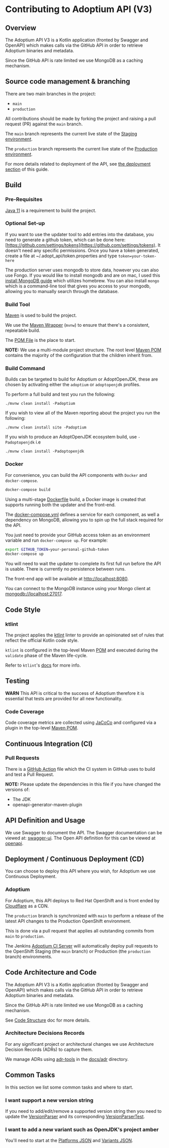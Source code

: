 # Contributing to Adoptium API (V3)

## Overview

The Adoptium API V3 is a Kotlin application (fronted by Swagger and OpenAPI) which makes
calls via the GitHub API in order to retrieve Adoptium binaries and metadata.

Since the GitHub API is rate limited we use MongoDB as a caching mechanism.

## Source code management & branching

There are two main branches in the project:

- `main`
- `production`

All contributions should be made by forking the project and raising a pull request (PR) against the `main` branch.

The `main` branch represents the current live state of the [Staging environment](https://staging-api.adoptium.net/).

The `production` branch represents the current live state of the [Production environment](https://api.adoptium.net/).

For more details related to deployment of the API, see [the deployment section](#deployment--continuous-deployment-cd) of this guide.

## Build

### Pre-Requisites

[Java 11](https://adoptium.net/releases.html?variant=openjdk11) is a requirement to build the project.

### Optional Set-up

If you want to use the updater tool to add entries into the database, you need to generate a github token, which can be done here: [https://github.com/settings/tokens](https://github.com/settings/tokens). It doesn't need any specific permissions. Once you have a token generated, create a file at ~/.adopt_api/token.properties and type `token=your-token-here`

The production server uses mongodb to store data, however you can also use Fongo. If you would like to install mongodb and are on mac, I used this [install MongoDB guide](https://zellwk.com/blog/install-mongodb/) which utilizes homebrew. You can also install `mongo` which is a command-line tool that gives you access to your mongodb, allowing you to manually search through the database.

### Build Tool

[Maven](https://maven.apache.org/index.html) is used to build the project.

We use the [Maven Wrapper](https://github.com/takari/maven-wrapper) (`mvnw`) to ensure that there's a consistent, repeatable build.

The [POM File](./pom.xml) is the place to start.

**NOTE:** We use a multi-module project structure. The root level [Maven POM](./pom.xml) contains the majority
of the configuration that the children inherit from.

### Build Command

Builds can be targeted to build for Adoptium or AdoptOpenJDK, these are chosen by activating either the `adoptium`
or `adoptopenjdk` profiles.

To perform a full build and test you run the following:

`./mvnw clean install -Padoptium`

If you wish to view all of the Maven reporting about the project you run the following:

`./mvnw clean install site -Padoptium`

If you wish to produce an AdoptOpenJDK ecosystem build, use `-Padoptopenjdk` i.e 

`./mvnw clean install -Padoptopenjdk`

### Docker

For convenience, you can build the API components with `Docker` and `docker-compose`.

```bash
docker-compose build
```

Using a multi-stage [Dockerfile](Dockerfile) build, a Docker image is created that supports running both the updater and the front-end.

The [docker-compose.yml](docker-compose.yml) defines a service for each component, as well a dependency on MongoDB, allowing you to spin up the full stack required for the API.

You just need to provide your GitHub access token as an environment variable and run `docker-compose up`. For example:

```bash
export GITHUB_TOKEN=your-personal-github-token
docker-compose up
```

You will need to wait the updater to complete its first full run before the API is usable. There is currently no persistence between runs.

The front-end app will be available at <http://localhost:8080>.

You can connect to the MongoDB instance using your Mongo client at <mongodb://localhost:27017>.

## Code Style

### ktlint

The project applies the [ktlint](https://github.com/pinterest/ktlint) linter to provide an opinionated set of rules that reflect the official Kotlin code style.

`ktlint` is configured in the top-level Maven [POM](./pom.xml) and executed during the `validate` phase of the Maven life-cycle.

Refer to `ktlint`'s [docs](https://github.com/pinterest/ktlint#-with-maven) for more info.

## Testing

**WARN** This API is critical to the success of Adoptium therefore it is
essential that tests are provided for all new functionality.

### Code Coverage

Code coverage metrics are collected using [JaCoCo](https://www.jacoco.org/jacoco/) and configured via a plugin in the top-level [Maven POM](./pom.xml).

## Continuous Integration (CI)

### Pull Requests

There is a [GitHub Action](.github\workflows\build.yml) file which the CI system
in GitHub uses to build and test a Pull Request.

**NOTE:** Please update the dependencies in this file if you have changed the versions of:

- The JDK
- openapi-generator-maven-plugin  

## API Definition and Usage

We use Swagger to document the API. The Swagger documentation can be viewed at: [swagger-ui](https://api.adoptium.net/swagger-ui). 
The Open API definition for this can be viewed at [openapi](https://api.adoptium.net/openapi).

## Deployment / Continuous Deployment (CD)

You can choose to deploy this API where you wish, for Adoptium we use Continuous Deployment.

### Adoptium

For Adoptium, this API deploys to Red Hat OpenShift and is front ended by [Cloudflare](https://www.cloudflare.com) as a CDN.

The `production` branch is synchronized with `main` to perform a release of the latest API changes to the Production OpenShift environment.  

This is done via a pull request that applies all outstanding commits from `main` to `production`.

The Jenkins [Adoptium CI Server](https://ci.adoptopenjdk.net) will automatically
deploy pull requests to the OpenShift Staging (the `main` branch) or Production (the `production` branch) environments.

## Code Architecture and Code

The Adoptium API V3 is a Kotlin application (fronted by Swagger and OpenAPI) which makes
calls via the GitHub API in order to retrieve Adoptium binaries and metadata.

Since the GitHub API is rate limited we use MongoDB as a caching mechanism.

See [Code Structure](./docs/STRUCTURE.md) doc for more details.

### Architecture Decisions Records

For any significant project or architectural changes we use Architecture Decision Records (ADRs) to capture them.

We manage ADRs using [adr-tools](https://github.com/npryce/adr-tools) in the [docs/adr](docs/adr) directory.

## Common Tasks

In this section we list some common tasks and where to start.

### I want support a new version string

If you need to add/edit/remove a supported version string then you need to update the [VersionParser](adoptium-api-v3-models/src/main/kotlin/net/adoptium/api/v3/parser/VersionParser.kt) and its corresponding [VersionParserTest](adoptium-api-v3-models/src/test/kotlin/net/adoptium/api/VersionParserTest.kt).

### I want to add a new variant such as OpenJDK's project amber

You'll need to start at the [Platforms JSON](adoptium-api-v3-frontend/src/main/resources/JSON/platforms.json) and 
[Variants JSON](adoptium-api-v3-frontend/src/main/resources/JSON/variants.json).
